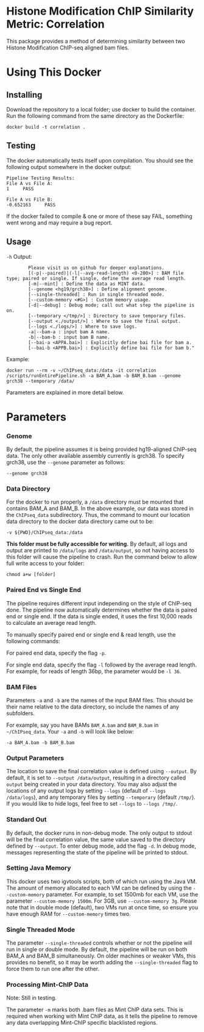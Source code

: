 # Histone Modification ChIP Similarity Metric: Correlation
This package provides a method of determining similarity between two Histone Modification ChIP-seq aligned bam files.

# Using This Docker
## Installing
Download the repository to a local folder; use docker to build the container. Run the following command from the same directory as the Dockerfile:
```
docker build -t correlation .
```

## Testing
The docker automatically tests itself upon compilation. You should see the following output somewhere in the docker output:
```
Pipeline Testing Results:
File A vs File A:
1     PASS

File A vs File B:
-0.652163     PASS
```

If the docker failed to compile & one or more of these say FAIL, something went wrong and may require a bug report.

## Usage
`-h` Output:
```
        Please visit us on github for deeper explanations.
        [(-p|--paired)|(-l|--avg-read-length) <0-200>] : BAM file type; paired or single. If single, define the average read length.
        [-m|--mint] : Define the data as MINT data.
        [--genome <hg19/grch38>] : Define alignment genome.
        [--single-threaded] : Run in single threaded mode.
        [--custom-memory <#G>] : Custom memory usage.
        [-d|--debug] : Debug mode; call out what step the pipeline is on.
        [--temporary </tmp/>] : Directory to save temporary files.
        [--output <./output/>] : Where to save the final output.
        [--logs <./logs/>] : Where to save logs.
        -a|--bam-a : input bam A name.
        -b|--bam-b : input bam B name.
        [--bai-a <APPA.bai>] : Explicitly define bai file for bam a.
        [--bai-b <APPB.bai>] : Explicitly define bai file for bam b."
```
Example:
```
docker run --rm -v ~/ChIPseq_data:/data -it correlation /scripts/runEntirePipeline.sh -a BAM_A.bam -b BAM_B.bam --genome grch38 --temporary /data/
```
Parameters are explained in more detail below.

# Parameters
### Genome
By default, the pipeline assumes it is being provided hg19-aligned ChIP-seq data. The only other available assembly currently is grch38. To specify grch38, use the `--genome` parameter as follows:
```
--genome grch38
```

### Data Directory
For the docker to run properly, a `/data` directory must be mounted that contains BAM_A and BAM_B. In the above example, our data was stored in the `ChIPseq_data` subdirectory. Thus, the command to mount our location data directory to the docker data directory came out to be:
```
-v ${PWD}/ChIPseq_data:/data
```
**This folder must be fully accessible for writing.** By default, all logs and output are printed to `/data/logs` and `/data/output`, so not having access to this folder will cause the pipeline to crash.
Run the command below to allow full write access to your folder:
```
chmod a+w [folder]
```

### Paired End vs Single End
The pipeline requires different input independing on the style of ChIP-seq done. The pipeline now automatically determines whether the data is paired end or single end. If the data is single ended, it uses the first 10,000 reads to calculate an average read length.

To manually specify paired end or single end & read length, use the following commands:

For paired end data, specify the flag `-p`.

For single end data, specify the flag `-l` followed by the average read length. For example, for reads of length 36bp, the parameter would be `-l 36`.

### BAM Files
Parameters `-a` and `-b` are the names of the input BAM files. This should be their name relative to the data directory, so include the names of any subfolders.

For example, say you have BAMs `BAM_A.bam` and `BAM_B.bam` in `~/ChIPseq_data`. Your `-a` and `-b` will look like below:
```
-a BAM_A.bam -b BAM_B.bam
```

### Output Parameters
The location to save the final correlation value is defined using `--output`. By default, it is set to `--output /data/output`, resulting in a directory called `output` being created in your data directory. You may also adjust the locations of any output logs by setting `--logs` (default of `--logs /data/logs`), and any temporary files by setting `--temporary` (default `/tmp/`). If you would like to hide logs, feel free to set `--logs` to `--logs /tmp/`.

### Standard Out
By default, the docker runs in non-debug mode. The only output to stdout will be the final correlation value, the same value saved to the directory defined by `--output`. To enter debug mode, add the flag `-d`. In debug mode, messages representing the state of the pipeline will be printed to stdout.

### Setting Java Memory
This docker uses two igvtools scripts, both of which run using the Java VM. The amount of memory allocated to each VM can be defined by using the `--custom-memory` parameter. For example, to set 1500mb for each VM, use the parameter `--custom-memory 1500m`. For 3GB, use `--custom-memory 3g`. Please note that in double mode (default), two VMs run at once time, so ensure you have enough RAM for `--custom-memory` times two.

### Single Threaded Mode
The parameter `--single-threaded` controls whether or not the pipeline will run in single or double mode. By default, the pipeline will be run on both BAM_A and BAM_B simultaneously. On older machines or weaker VMs, this provides no benefit, so it may be worth adding the `--single-threaded` flag to force them to run one after the other.

### Processing Mint-ChIP Data
Note: Still in testing.

The parameter `-m` marks both .bam files as Mint ChIP data sets. This is required when working with Mint ChIP data, as it tells the pipeline to remove any data overlapping Mint-ChIP specific blacklisted regions.